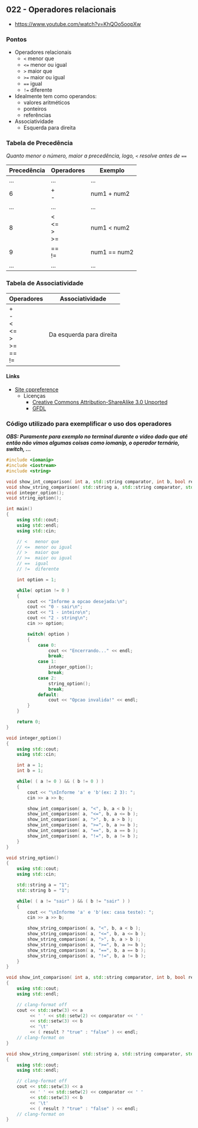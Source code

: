 ## 022 - Operadores relacionais

- https://www.youtube.com/watch?v=KhQOo5oopXw

### Pontos
- Operadores relacionais
  - `<`   menor que
  - `<=`  menor ou igual
  - `>`   maior que
  - `>=`  maior ou igual
  - `==`  igual
  - `!=`  diferente
- Idealmente tem como operandos:
  - valores aritméticos
  - ponteiros
  - referências
- Associatividade
  - Esquerda para direita

### Tabela de Precedência

*Quanto menor o número, maior a precedência, logo, `<` resolve antes de `==`*

Precedência | Operadores         | Exemplo
------------|------------        |---------
...         | ...                | ...
6           | +<br>-             | num1 + num2
...         | ...                | ...
8           | <<br><=<br>><br>>= | num1 < num2
9           | ==<br>!=           | num1 == num2
...         | ...                | ...

### Tabela de Associatividade
Operadores                               | Associatividade
-----------                              |----------------
+<br>-<br><<br><=<br>><br>>=<br>==<br>!= | Da esquerda para direita

#### Links
- [Site cppreference](cppreference.com)
  - Licenças
     - [Creative Commons Attribution-ShareAlike 3.0 Unported](https://creativecommons.org/licenses/by-sa/3.0/)
     - [GFDL](http://en.cppreference.com/w/Cppreference:Copyright/GDFL)

### Código utilizado para exemplificar o uso dos operadores
***OBS: Puramente para exemplo no terminal durante o vídeo dado que até então não vimos algumas coisas como iomanip, o operador ternário, switch, ...***

```cpp
#include <iomanip>
#include <iostream>
#include <string>

void show_int_comparison( int a, std::string comparator, int b, bool result );
void show_string_comparison( std::string a, std::string comparator, std::string b, bool result );
void integer_option();
void string_option();

int main()
{
    using std::cout;
    using std::endl;
    using std::cin;

    // <   menor que
    // <=  menor ou igual
    // >   maior que
    // >=  maior ou igual
    // ==  igual
    // !=  diferente

    int option = 1;

    while( option != 0 )
    {
        cout << "Informe a opcao desejada:\n";
        cout << "0 - sair\n";
        cout << "1 - inteiro\n";
        cout << "2 - string\n";
        cin >> option;

        switch( option )
        {
            case 0:
                cout << "Encerrando..." << endl;
                break;
            case 1:
                integer_option();
                break;
            case 2:
                string_option();
                break;
            default:
                cout << "Opcao invalida!" << endl;
        }
    }

    return 0;
}

void integer_option()
{
    using std::cout;
    using std::cin;

    int a = 1;
    int b = 1;

    while( ( a != 0 ) && ( b != 0 ) )
    {
        cout << "\nInforme 'a' e 'b'(ex: 2 3): ";
        cin >> a >> b;

        show_int_comparison( a, "<", b, a < b );
        show_int_comparison( a, "<=", b, a <= b );
        show_int_comparison( a, ">", b, a > b );
        show_int_comparison( a, ">=", b, a >= b );
        show_int_comparison( a, "==", b, a == b );
        show_int_comparison( a, "!=", b, a != b );
    }
}

void string_option()
{
    using std::cout;
    using std::cin;

    std::string a = "1";
    std::string b = "1";

    while( ( a != "sair" ) && ( b != "sair" ) )
    {
        cout << "\nInforme 'a' e 'b'(ex: casa teste): ";
        cin >> a >> b;

        show_string_comparison( a, "<", b, a < b );
        show_string_comparison( a, "<=", b, a <= b );
        show_string_comparison( a, ">", b, a > b );
        show_string_comparison( a, ">=", b, a >= b );
        show_string_comparison( a, "==", b, a == b );
        show_string_comparison( a, "!=", b, a != b );
    }
}

void show_int_comparison( int a, std::string comparator, int b, bool result )
{
    using std::cout;
    using std::endl;

    // clang-format off
    cout << std::setw(3) << a
         << ' ' << std::setw(2) << comparator << ' '
         << std::setw(3) << b
         << '\t'
         << ( result ? "true" : "false" ) << endl;
    // clang-format on
}

void show_string_comparison( std::string a, std::string comparator, std::string b, bool result )
{
    using std::cout;
    using std::endl;

    // clang-format off
    cout << std::setw(3) << a
         << ' ' << std::setw(2) << comparator << ' '
         << std::setw(3) << b
         << '\t'
         << ( result ? "true" : "false" ) << endl;
    // clang-format on
}

```

